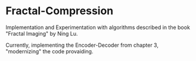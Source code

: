 # Fractal-Compression
Implementation and Experimentation with algorithms described in the book "Fractal Imaging" by Ning Lu.

Currently, implementing the Encoder-Decoder from chapter 3, "modernizing" the code provaiding.
